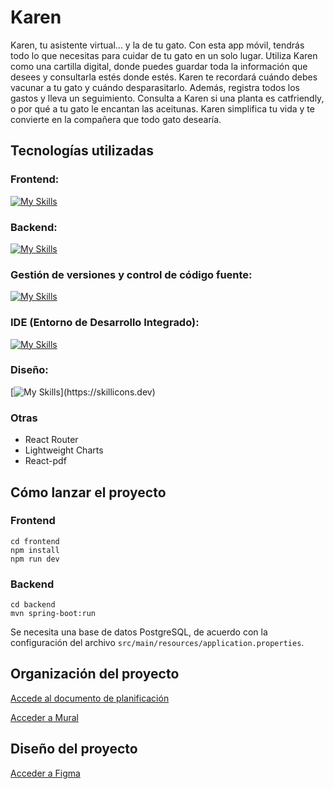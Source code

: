 # Karen
Karen, tu asistente virtual... y la de tu gato. Con esta app móvil, tendrás todo lo que necesitas para cuidar de tu gato en un solo lugar. Utiliza Karen como una cartilla digital, donde puedes guardar toda la información que desees y consultarla estés donde estés. Karen te recordará cuándo debes vacunar a tu gato y cuándo desparasitarlo. Además, registra todos los gastos y lleva un seguimiento. Consulta a Karen si una planta es catfriendly, o por qué a tu gato le encantan las aceitunas. Karen simplifica tu vida y te convierte en la compañera que todo gato desearía.

## Tecnologías utilizadas

### Frontend:
[![My Skills](https://skillicons.dev/icons?i=js,react,html,css,vite,npm,vitest)](https://skillicons.dev)

### Backend:
[![My Skills](https://skillicons.dev/icons?i=java,spring,maven,postgres)](https://skillicons.dev)

### Gestión de versiones y control de código fuente:
[![My Skills](https://skillicons.dev/icons?i=git,github)](https://skillicons.dev)

### IDE (Entorno de Desarrollo Integrado):
[![My Skills](https://skillicons.dev/icons?i=vscode)](https://skillicons.dev)

### Diseño:
[![My Skills](https://skillicons.dev/icons?i=figma,ai,ps,)](https://skillicons.dev)

### Otras

- React Router
- Lightweight Charts
- React-pdf


## Cómo lanzar el proyecto

### Frontend
```
cd frontend
npm install
npm run dev
```

### Backend
```
cd backend
mvn spring-boot:run
```
Se necesita una base de datos PostgreSQL, de acuerdo con la configuración del archivo `src/main/resources/application.properties`.

## Organización del proyecto

[Accede al documento de planificación](./docs/planning.md)

<a href="https://app.mural.co/t/rc2finalprojectrgiciar3273/m/rc2finalprojectrgiciar3273/1710695772806/5ec53b575cacd4cdb4feb9bfcdc7f735c145c81a?sender=ub1a456b3bde48f4e01219420">Acceder a Mural</a>

## Diseño del proyecto

<a href="https://www.figma.com/proto/EKKHwb78rPrKFP3J1S0kxB/App-para-Karen?page-id=1%3A3&node-id=1-7&starting-point-node-id=1%3A7&mode=design&t=t43TXChuq9c4ELXp-1">Acceder a Figma</a>